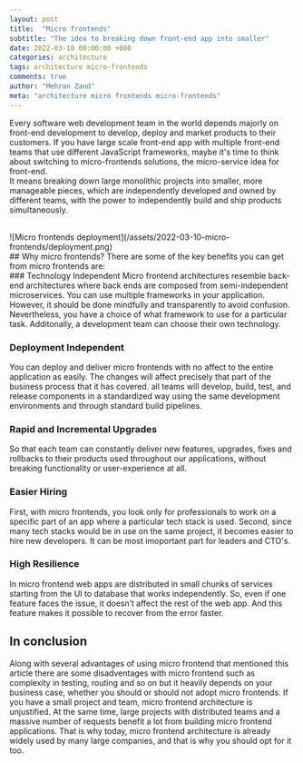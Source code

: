 ```yaml
---
layout: post
title:  "Micro frontends"
subtitle: "The idea to breaking down front-end app into smaller"
date: 2022-03-10 00:00:00 +000
categories: architecture
tags: architecture micro-frontends
comments: true
author: "Mehran Zand"
meta: "architecture micro frontends micro-frontends"
---
```

Every software web development team in the world depends majorly on front-end development to develop, deploy and market products to their customers.
If you have large scale front-end app with multiple front-end teams that use different JavaScript frameworks, maybe it's time to think about switching to micro-frontends solutions, the micro-service idea for front-end.
<br />
It means breaking down large monolithic projects into smaller, more manageable pieces, which are independently developed and owned by different teams, with the power to independently build and ship products simultaneously.

<br />
![Micro frontends deployment](/assets/2022-03-10-micro-frontends/deployment.png)

<br />
## Why micro frontends?
There are some of the key benefits you can get from micro frontends are:

<br />
### Technology Independent
Micro frontend architectures resemble back-end architectures where back ends are composed from semi-independent microservices. You can use multiple frameworks in your application. However, it should be done mindfully and transparently to avoid confusion. Nevertheless, you have a choice of what framework to use for a particular task. Additonally, a development team can choose their own technology.

### Deployment Independent
You can deploy and deliver micro frontends with no affect to the entire application as easily.
The changes will affect precisely that part of the business process that it has covered.
all teams will develop, build, test, and release components in a standardized way using the same development environments and through standard build pipelines.

### Rapid and Incremental Upgrades
So that each team can constantly deliver new features, upgrades, fixes and rollbacks to their products used throughout our applications, without breaking functionality or user-experience at all.

### Easier Hiring
 First, with micro frontends, you look only for professionals to work on a specific part of an app where a particular tech stack is used. Second, since many tech stacks would be in use on the same project, it becomes easier to hire new developers. It can be most imoportant part for leaders and CTO's.

### High Resilience 
In micro frontend web apps are distributed in small chunks of services starting from the UI to database that works independently. So, even if one feature faces the issue, it doesn’t affect the rest of the web app. And this feature makes it possible to recover from the error faster.



## In conclusion
Along with several advantages of using micro frontend that mentioned this article there are some disadventages with micro frontend such as complexity in testing, routing and so on but it heavily depends on your business case, whether you should or should not adopt micro frontends. If you have a small project and team, micro frontend architecture is unjustified. At the same time, large projects with distributed teams and a massive number of requests benefit a lot from building micro frontend applications. That is why today, micro frontend architecture is already widely used by many large companies, and that is why you should opt for it too. 

